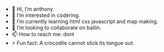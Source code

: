 - 👋 Hi, I’m anthony
- 👀 I’m interested in codering.
- 🌱 I’m currently learning html css javascript and map making.
- 💞️ I’m looking to collaborate on ballin.
- 📫 How to reach me: dont
- ⚡ Fun fact: A crocodile cannot stick its tongue out.
